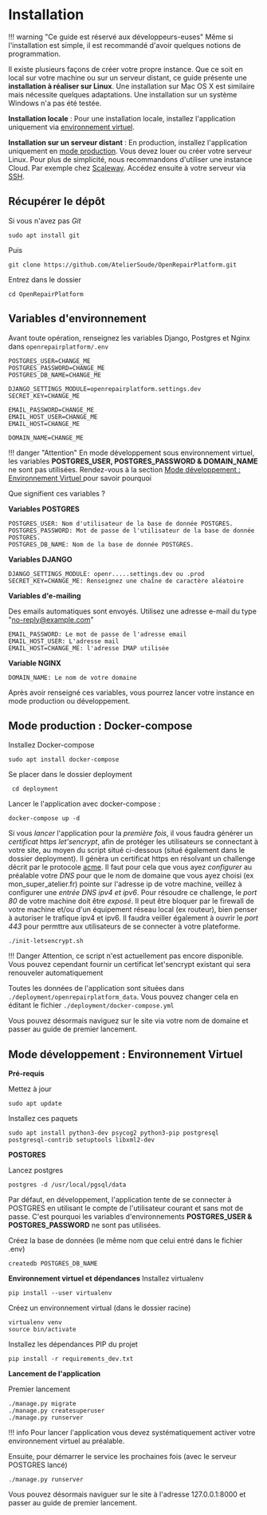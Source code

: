 # Installation

!!! warning "Ce guide est réservé aux développeurs-euses"
    Même si l'installation est simple, il est recommandé d'avoir quelques notions de programmation.

Il existe plusieurs façons de créer votre propre instance. Que ce soit en local sur votre machine ou sur un serveur distant, ce guide présente une **installation à réaliser sur Linux**. Une installation sur Mac OS X est similaire mais nécessite quelques adaptations. Une installation sur un système Windows n'a pas été testée. 

**Installation locale** :
Pour une installation locale, installez l'application uniquement via [environnement virtuel](#mode-developpement-environnement-virtuel). 

**Installation sur un serveur distant** :
En production, installez l'application uniquement en [mode production](#mode-production-docker-compose).
Vous devez louer ou créer votre serveur Linux. Pour plus de simplicité, nous recommandons d'utiliser 
une instance Cloud. Par exemple chez [Scaleway](https://www.scaleway.com/fr/elements/). 
Accédez ensuite à votre serveur via [SSH](https://www.scaleway.com/en/docs/configure-new-ssh-key/). 


## Récupérer le dépôt
Si vous n'avez pas *Git*
```
sudo apt install git
```

Puis
```
git clone https://github.com/AtelierSoude/OpenRepairPlatform.git
```
Entrez dans le dossier
```
cd OpenRepairPlatform
```


## Variables d'environnement 

Avant toute opération, renseignez les variables Django, Postgres et Nginx dans `openrepairplatform/.env` 

```
POSTGRES_USER=CHANGE_ME 
POSTGRES_PASSWORD=CHANGE_ME
POSTGRES_DB_NAME=CHANGE_ME

DJANGO_SETTINGS_MODULE=openrepairplatform.settings.dev
SECRET_KEY=CHANGE_ME

EMAIL_PASSWORD=CHANGE_ME
EMAIL_HOST_USER=CHANGE_ME
EMAIL_HOST=CHANGE_ME

DOMAIN_NAME=CHANGE_ME
```

!!! danger "Attention"
    En mode développement sous environnement virtuel, les variables **POSTGRES_USER, POSTGRES_PASSWORD & DOMAIN_NAME** ne sont pas utilisées. Rendez-vous à la section [Mode développement : Environnement Virtuel ](#mode-developpement-environnement-virtuel) pour savoir pourquoi

Que signifient ces variables ?

**Variables POSTGRES**
```
POSTGRES_USER: Nom d'utilisateur de la base de donnée POSTGRES.
POSTGRES_PASSWORD: Mot de passe de l'utilisateur de la base de donnée POSTGRES.
POSTGRES_DB_NAME: Nom de la base de donnée POSTGRES. 

```

**Variables DJANGO**
```
DJANGO_SETTINGS_MODULE: openr.....settings.dev ou .prod
SECRET_KEY=CHANGE_ME: Renseignez une chaîne de caractère aléatoire 
```

**Variables d'e-mailing**

Des emails automatiques sont envoyés. Utilisez une adresse e-mail du type "no-reply@example.com"
```
EMAIL_PASSWORD: Le mot de passe de l'adresse email
EMAIL_HOST_USER: L'adresse mail 
EMAIL_HOST=CHANGE_ME: l'adresse IMAP utilisée 
```
**Variable NGINX**
```
DOMAIN_NAME: Le nom de votre domaine
```

Après avoir renseigné ces variables, vous pourrez lancer votre instance en mode production ou développement. 


## Mode production : Docker-compose

Installez Docker-compose
```
sudo apt install docker-compose
```

Se placer dans le dossier deployment
```
 cd deployment
```
Lancer le l'application avec docker-compose :

```
docker-compose up -d
```

Si vous *lancer* l'application pour la *première fois*, il vous faudra générer un *certificat* https *let'sencrypt*, afin de protéger les utilisateurs se connectant à votre site, au moyen du script situé ci-dessous (situé également dans le dossier deployment). Il génèra un certificat https en résolvant un challenge décrit par le protocole [acme](https://en.wikipedia.org/wiki/Automated_Certificate_Management_Environment). Il faut pour cela que vous ayez *configurer* au préalable votre *DNS* pour que le nom de domaine que vous ayez choisi (ex mon_super_atelier.fr) pointe sur l'adresse ip de votre machine, veillez à configurer une *entrée DNS ipv4 et ipv6*. Pour résoudre ce challenge, le *port 80* de votre machine doit être *exposé*. Il peut être bloquer par le firewall de votre machine et/ou d'un équipement réseau local (ex routeur), bien penser à autoriser le trafique ipv4 et ipv6. Il faudra veiller également à ouvrir le *port 443* pour permttre aux utilisateurs de se connecter à votre plateforme. 

```
./init-letsencrypt.sh
```

!!! Danger 
    Attention, ce script n'est actuellement pas encore disponible. Vous pouvez cependant fournir un certificat let'sencrypt existant qui sera renouveler automatiquement

Toutes les données de l'application sont situées dans `./deployment/openrepairplatform_data`. Vous pouvez changer cela en éditant le fichier `./deployment/docker-compose.yml` 

Vous pouvez désormais naviguez sur le site via votre nom de domaine et passer au guide de premier lancement.

## Mode développement : Environnement Virtuel 

**Pré-requis**

Mettez à jour 
```
sudo apt update
```

Installez ces paquets 
```
sudo apt install python3-dev psycog2 python3-pip postgresql postgresql-contrib setuptools libxml2-dev
```

**POSTGRES**

Lancez postgres
```
postgres -d /usr/local/pgsql/data
```
Par défaut, en développement, l'application tente de se connecter à POSTGRES en utilisant le compte de l'utilisateur courant et sans mot de passe. C'est pourquoi les variables d'environnements **POSTGRES_USER & POSTGRES_PASSWORD** ne sont pas utilisées. 

Créez la base de données (le même nom que celui entré dans le fichier .env)
```
createdb POSTGRES_DB_NAME
```

**Environnement virtuel et dépendances**
Installez virtualenv 
```
pip install --user virtualenv
```

Créez un environnement virtual (dans le dossier racine)
```
virtualenv venv
source bin/activate
```

Installez les dépendances PIP du projet 
```
pip install -r requirements_dev.txt 
```

**Lancement de l'application**

Premier lancement 
```
./manage.py migrate
./manage.py createsuperuser
./manage.py runserver
```
!!! info 
    Pour lancer l'application vous devez systématiquement activer votre environnement virtuel au préalable.

Ensuite, pour démarrer le service les prochaines fois (avec le serveur POSTGRES lancé)
```
./manage.py runserver
```

Vous pouvez désormais naviguer sur le site à l'adresse 127.0.0.1:8000 et passer au guide de premier lancement.
